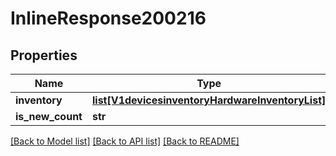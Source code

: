 # InlineResponse200216

## Properties
Name | Type | Description | Notes
------------ | ------------- | ------------- | -------------
**inventory** | [**list[V1devicesinventoryHardwareInventoryList]**](V1devicesinventoryHardwareInventoryList.md) |  | [optional] 
**is_new_count** | **str** |  | [optional] 

[[Back to Model list]](../README.md#documentation-for-models) [[Back to API list]](../README.md#documentation-for-api-endpoints) [[Back to README]](../README.md)


